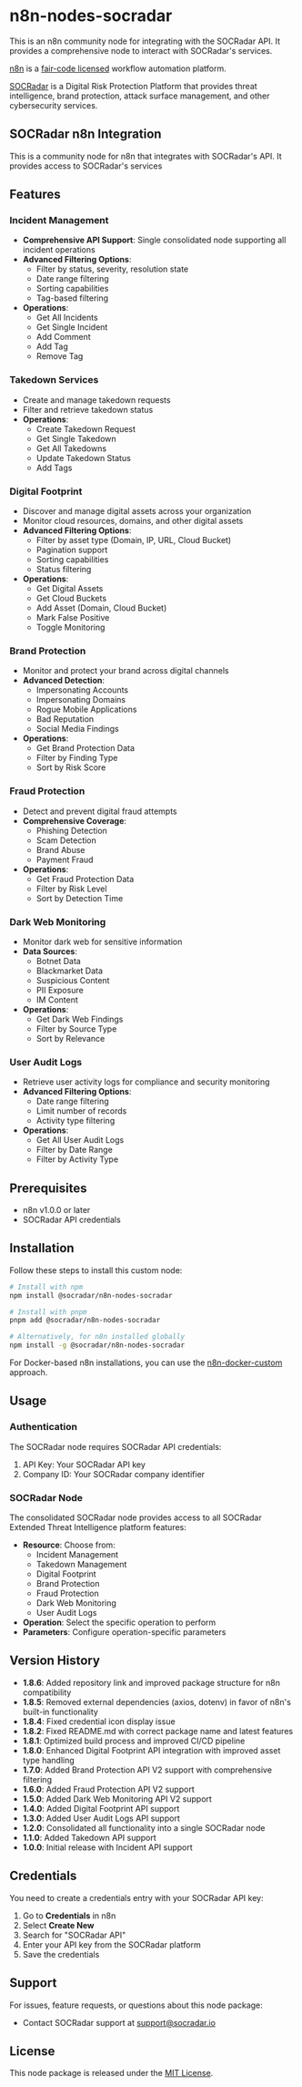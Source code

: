 # n8n-nodes-socradar

This is an n8n community node for integrating with the SOCRadar API. It provides a comprehensive node to interact with SOCRadar's services.

[n8n](https://n8n.io/) is a [fair-code licensed](https://docs.n8n.io/reference/license/) workflow automation platform.

[SOCRadar](https://socradar.io/) is a Digital Risk Protection Platform that provides threat intelligence, brand protection, attack surface management, and other cybersecurity services.

## SOCRadar n8n Integration

This is a community node for n8n that integrates with SOCRadar's API. It provides access to SOCRadar's services

## Features

### Incident Management
- **Comprehensive API Support**: Single consolidated node supporting all incident operations
- **Advanced Filtering Options**:
  - Filter by status, severity, resolution state
  - Date range filtering
  - Sorting capabilities
  - Tag-based filtering
- **Operations**:
  - Get All Incidents
  - Get Single Incident
  - Add Comment
  - Add Tag
  - Remove Tag

### Takedown Services
- Create and manage takedown requests
- Filter and retrieve takedown status
- **Operations**:
  - Create Takedown Request
  - Get Single Takedown
  - Get All Takedowns
  - Update Takedown Status
  - Add Tags

### Digital Footprint
- Discover and manage digital assets across your organization
- Monitor cloud resources, domains, and other digital assets
- **Advanced Filtering Options**:
  - Filter by asset type (Domain, IP, URL, Cloud Bucket)
  - Pagination support
  - Sorting capabilities
  - Status filtering
- **Operations**:
  - Get Digital Assets
  - Get Cloud Buckets
  - Add Asset (Domain, Cloud Bucket)
  - Mark False Positive
  - Toggle Monitoring

### Brand Protection
- Monitor and protect your brand across digital channels
- **Advanced Detection**:
  - Impersonating Accounts
  - Impersonating Domains
  - Rogue Mobile Applications
  - Bad Reputation
  - Social Media Findings
- **Operations**:
  - Get Brand Protection Data
  - Filter by Finding Type
  - Sort by Risk Score

### Fraud Protection
- Detect and prevent digital fraud attempts
- **Comprehensive Coverage**:
  - Phishing Detection
  - Scam Detection
  - Brand Abuse
  - Payment Fraud
- **Operations**:
  - Get Fraud Protection Data
  - Filter by Risk Level
  - Sort by Detection Time

### Dark Web Monitoring
- Monitor dark web for sensitive information
- **Data Sources**:
  - Botnet Data
  - Blackmarket Data
  - Suspicious Content
  - PII Exposure
  - IM Content
- **Operations**:
  - Get Dark Web Findings
  - Filter by Source Type
  - Sort by Relevance

### User Audit Logs
- Retrieve user activity logs for compliance and security monitoring
- **Advanced Filtering Options**:
  - Date range filtering
  - Limit number of records
  - Activity type filtering
- **Operations**:
  - Get All User Audit Logs
  - Filter by Date Range
  - Filter by Activity Type

## Prerequisites

- n8n v1.0.0 or later
- SOCRadar API credentials

## Installation

Follow these steps to install this custom node:

```bash
# Install with npm
npm install @socradar/n8n-nodes-socradar

# Install with pnpm
pnpm add @socradar/n8n-nodes-socradar

# Alternatively, for n8n installed globally
npm install -g @socradar/n8n-nodes-socradar
```

For Docker-based n8n installations, you can use the [n8n-docker-custom](https://github.com/n8n-io/n8n-docker-custom) approach.

## Usage

### Authentication
The SOCRadar node requires SOCRadar API credentials:
1. API Key: Your SOCRadar API key
2. Company ID: Your SOCRadar company identifier

### SOCRadar Node
The consolidated SOCRadar node provides access to all SOCRadar Extended Threat Intelligence platform features:

- **Resource**: Choose from:
  - Incident Management
  - Takedown Management
  - Digital Footprint
  - Brand Protection
  - Fraud Protection
  - Dark Web Monitoring
  - User Audit Logs
- **Operation**: Select the specific operation to perform
- **Parameters**: Configure operation-specific parameters

## Version History

- **1.8.6**: Added repository link and improved package structure for n8n compatibility
- **1.8.5**: Removed external dependencies (axios, dotenv) in favor of n8n's built-in functionality
- **1.8.4**: Fixed credential icon display issue
- **1.8.2**: Fixed README.md with correct package name and latest features
- **1.8.1**: Optimized build process and improved CI/CD pipeline
- **1.8.0**: Enhanced Digital Footprint API integration with improved asset type handling
- **1.7.0**: Added Brand Protection API V2 support with comprehensive filtering
- **1.6.0**: Added Fraud Protection API V2 support
- **1.5.0**: Added Dark Web Monitoring API V2 support
- **1.4.0**: Added Digital Footprint API support
- **1.3.0**: Added User Audit Logs API support
- **1.2.0**: Consolidated all functionality into a single SOCRadar node
- **1.1.0**: Added Takedown API support
- **1.0.0**: Initial release with Incident API support

## Credentials

You need to create a credentials entry with your SOCRadar API key:

1. Go to **Credentials** in n8n
2. Select **Create New**
3. Search for "SOCRadar API"
4. Enter your API key from the SOCRadar platform
5. Save the credentials

## Support

For issues, feature requests, or questions about this node package:
- Contact SOCRadar support at support@socradar.io

## License

This node package is released under the [MIT License](LICENSE.md).
